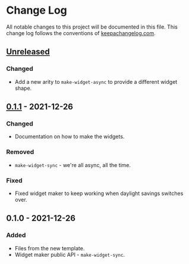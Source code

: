 # Change Log
All notable changes to this project will be documented in this file. This change log follows the conventions of [keepachangelog.com](http://keepachangelog.com/).

## [Unreleased]
### Changed
- Add a new arity to `make-widget-async` to provide a different widget shape.

## [0.1.1] - 2021-12-26
### Changed
- Documentation on how to make the widgets.

### Removed
- `make-widget-sync` - we're all async, all the time.

### Fixed
- Fixed widget maker to keep working when daylight savings switches over.

## 0.1.0 - 2021-12-26
### Added
- Files from the new template.
- Widget maker public API - `make-widget-sync`.

[Unreleased]: https://github.com/your-name/my-app/compare/0.1.1...HEAD
[0.1.1]: https://github.com/your-name/my-app/compare/0.1.0...0.1.1
